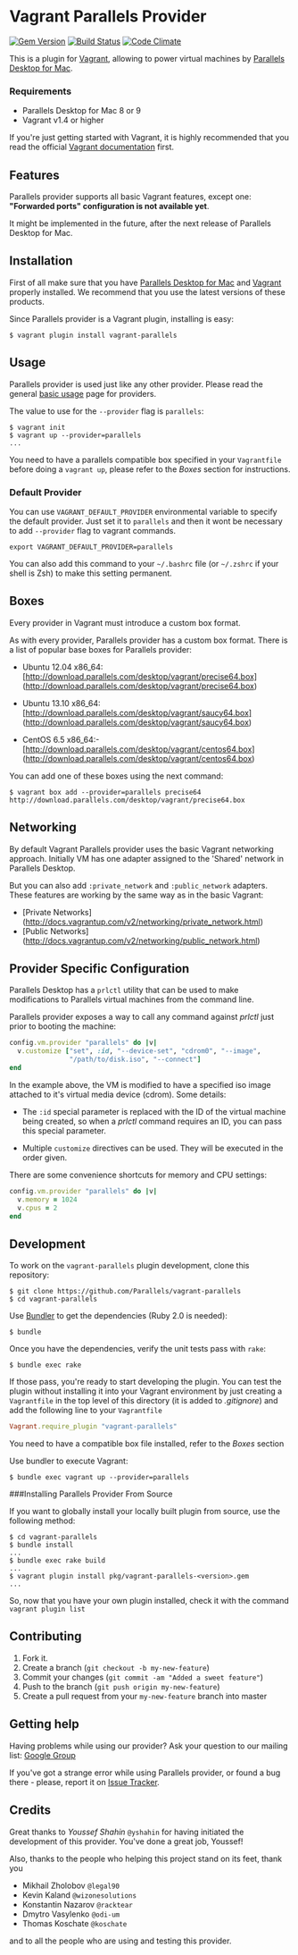 # Vagrant Parallels Provider
[![Gem Version](https://badge.fury.io/rb/vagrant-parallels.png)](http://badge.fury.io/rb/vagrant-parallels)
[![Build Status](https://travis-ci.org/Parallels/vagrant-parallels.png?branch=master)](https://travis-ci.org/Parallels/vagrant-parallels)
[![Code Climate](https://codeclimate.com/github/Parallels/vagrant-parallels.png)](https://codeclimate.com/github/Parallels/vagrant-parallels)

This is a plugin for [Vagrant](http://www.vagrantup.com),
allowing to power virtual machines by
[Parallels Desktop for Mac](http://www.parallels.com/downloads/desktop/).

### Requirements
- Parallels Desktop for Mac 8 or 9
- Vagrant v1.4 or higher

If you're just getting started with Vagrant, it is highly recommended that you
read the official [Vagrant documentation](http://docs.vagrantup.com/v2/) first.

## Features
Parallels provider supports all basic Vagrant features, except one: **"Forwarded ports" configuration is not available yet**.

It might be implemented in the future, after the next release of Parallels Desktop for Mac.

## Installation
First of all make sure that you have [Parallels Desktop for Mac](http://www.parallels.com/products/desktop/)
and [Vagrant](http://www.vagrantup.com/downloads) properly installed.
We recommend that you use the latest versions of these products.

Since Parallels provider is a Vagrant plugin, installing is easy:

```
$ vagrant plugin install vagrant-parallels
```

## Usage
Parallels provider is used just like any other provider. Please read the general
[basic usage](http://docs.vagrantup.com/v2/providers/basic_usage.html) page for
providers.

The value to use for the `--provider` flag is `parallels`:

```
$ vagrant init
$ vagrant up --provider=parallels
...
```

You need to have a parallels compatible box specified in your `Vagrantfile`
before doing a `vagrant up`, please refer to the *Boxes* section for instructions.

### Default Provider

You can use `VAGRANT_DEFAULT_PROVIDER` environmental variable to specify the
default provider. Just set it to `parallels` and then it wont be necessary
to add `--provider` flag to vagrant commands.

```
export VAGRANT_DEFAULT_PROVIDER=parallels
```

You can also add this command to your `~/.bashrc` file
(or `~/.zshrc` if your shell is Zsh) to make this setting permanent.

## Boxes

Every provider in Vagrant must introduce a custom box format.

As with every provider, Parallels provider has a custom box format.
There is a list of popular base boxes for Parallels provider:

- Ubuntu 12.04 x86_64:
[http://download.parallels.com/desktop/vagrant/precise64.box]
(http://download.parallels.com/desktop/vagrant/precise64.box)

- Ubuntu 13.10 x86_64:
[http://download.parallels.com/desktop/vagrant/saucy64.box]
(http://download.parallels.com/desktop/vagrant/saucy64.box)

- CentOS 6.5 x86_64:-
[http://download.parallels.com/desktop/vagrant/centos64.box]
(http://download.parallels.com/desktop/vagrant/centos64.box)

You can add one of these boxes using the next command:

```
$ vagrant box add --provider=parallels precise64 http://download.parallels.com/desktop/vagrant/precise64.box
```

## Networking
By default Vagrant Parallels provider uses the basic Vagrant networking
approach. Initially VM has one adapter assigned to the 'Shared' network
in Parallels Desktop.

But you can also add `:private_network` and `:public_network` adapters.
These features are working by the same way as in the basic Vagrant:
- [Private Networks]
(http://docs.vagrantup.com/v2/networking/private_network.html)
- [Public Networks]
(http://docs.vagrantup.com/v2/networking/public_network.html)

## Provider Specific Configuration

Parallels Desktop has a `prlctl` utility that can be used to make modifications
to Parallels virtual machines from the command line.


Parallels provider exposes a way to call any command against *prlctl* just prior
to booting the machine:

```ruby
config.vm.provider "parallels" do |v|
  v.customize ["set", :id, "--device-set", "cdrom0", "--image",
               "/path/to/disk.iso", "--connect"]
end
```

In the example above, the VM is modified to have a specified iso image attached
to it's virtual media device (cdrom). Some details:

* The `:id` special parameter is replaced with the ID of the virtual
  machine being created, so when a *prlctl* command requires an ID, you
  can pass this special parameter.

* Multiple `customize` directives can be used. They will be executed in the
  order given.

There are some convenience shortcuts for memory and CPU settings:

```ruby
config.vm.provider "parallels" do |v|
  v.memory = 1024
  v.cpus = 2
end
```

## Development

To work on the `vagrant-parallels` plugin development, clone this repository:

```
$ git clone https://github.com/Parallels/vagrant-parallels
$ cd vagrant-parallels
```

Use [Bundler](http://gembundler.com) to get the dependencies (Ruby 2.0 is needed):

```
$ bundle
```

Once you have the dependencies, verify the unit tests pass with `rake`:

```
$ bundle exec rake
```

If those pass, you're ready to start developing the plugin. You can test
the plugin without installing it into your Vagrant environment by just
creating a `Vagrantfile` in the top level of this directory (it is added to *.gitignore*)
and add the following line to your `Vagrantfile`

```ruby
Vagrant.require_plugin "vagrant-parallels"
```

You need to have a compatible box file installed, refer to the *Boxes* section

Use bundler to execute Vagrant:

```
$ bundle exec vagrant up --provider=parallels
```

###Installing Parallels Provider From Source

If you want to globally install your locally built plugin from source, use the following method:

```
$ cd vagrant-parallels
$ bundle install
...
$ bundle exec rake build
...
$ vagrant plugin install pkg/vagrant-parallels-<version>.gem
...
```
So, now that you have your own plugin installed, check it with the command
`vagrant plugin list`

## Contributing

1. Fork it.
2. Create a branch (`git checkout -b my-new-feature`)
3. Commit your changes (`git commit -am "Added a sweet feature"`)
4. Push to the branch (`git push origin my-new-feature`)
5. Create a pull request from your `my-new-feature` branch into master

## Getting help
Having problems while using our provider? Ask your question to our mailing list:
[Google Group](https://groups.google.com/group/vagrant-parallels)

If you've got a strange error while using Parallels provider, or found a bug
there  - please, report it on [Issue Tracker](https://github.com/Parallels/vagrant-parallels).

## Credits
Great thanks to *Youssef Shahin* `@yshahin` for having initiated the development
of this provider. You've done a great job, Youssef!

Also, thanks to the people who helping this project stand on its feet, thank you

* Mikhail Zholobov `@legal90`
* Kevin Kaland `@wizonesolutions`
* Konstantin Nazarov `@racktear`
* Dmytro Vasylenko `@odi-um`
* Thomas Koschate `@koschate`

and to all the people who are using and testing this provider.

